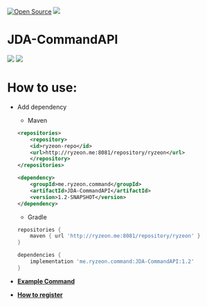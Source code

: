 [![Open Source](https://badges.frapsoft.com/os/v1/open-source.svg?v=102)](https://GitHub.com/Ryzeon/rImgServer)
[![](https://jitpack.io/v/Ryzeon/JDA-CommandAPI.svg)](https://jitpack.io/#Ryzeon/JDA-CommandAPI)

# JDA-CommandAPI

<img src="https://img.shields.io/badge/Java-ED8B00?style=for-the-badge&logo=java&logoColor=white"> <img src="https://img.shields.io/badge/Discord-7289DA?style=for-the-badge&logo=discord&logoColor=white">

# How to use: 
  * Add dependency
    * Maven
    ```xml
    <repositories>
        <repository>
		<id>ryzeon-repo</id>
		<url>http://ryzeon.me:8081/repository/ryzeon</url>
        </repository>
    </repositories>
    ```
    ```xml
    <dependency>
        <groupId>me.ryzeon.command</groupId>
        <artifactId>JDA-CommandAPI</artifactId>
        <version>1.2-SNAPSHOT</version>
    </dependency>
    ```
    * Gradle
    ```groovy
    repositories {
        maven { url 'http://ryzeon.me:8081/repository/ryzeon' }
    }
    ```
    ```groovy
    dependencies {
        implementation 'me.ryzeon.command:JDA-CommandAPI:1.2'
    }
    ```
    
   * [**Example Command**](src/examples/PingCommadExample.java)
   * [**How to register**](src/examples/Bot.java)

